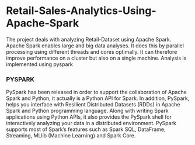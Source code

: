 # Retail-Sales-Analytics-Using-Apache-Spark
The project deals with analyzing Retail-Dataset using Apache Spark. Apache Spark enables large and big data analyses. 
It does this by parallel processing using different threads and cores optimally. It can therefore improve performance on a cluster but also on a single machine. 
Analysis is implemented using pyspark

### PYSPARK

PySpark has been released in order to support the collaboration of Apache Spark and Python, it actually is a Python API for Spark.
In addition, PySpark, helps you interface with Resilient Distributed Datasets (RDDs) in Apache Spark and Python programming language.
Along with writing Spark applications using Python APIs, it also provides the PySpark shell for interactively analyzing your data in a distributed environment. 
PySpark supports most of Spark’s features such as Spark SQL, DataFrame, Streaming, MLlib (Machine Learning) and Spark Core.
